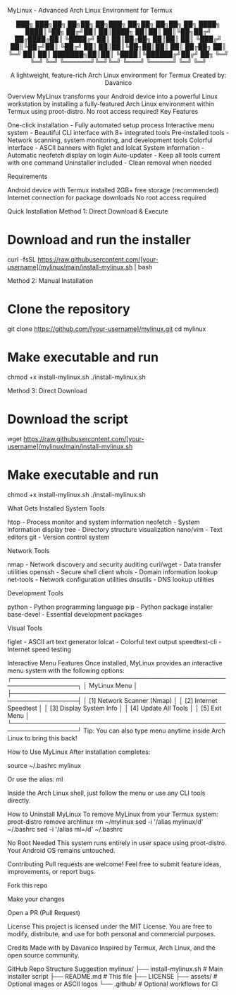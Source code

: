  MyLinux - Advanced Arch Linux Environment for Termux
<div align="center">

███╗   ███╗██╗   ██╗██╗     ██╗███╗   ██╗██╗   ██╗██╗  ██╗
████╗ ████║╚██╗ ██╔╝██║     ██║████╗  ██║██║   ██║╚██╗██╔╝
██╔████╔██║ ╚████╔╝ ██║     ██║██╔██╗ ██║██║   ██║ ╚███╔╝ 
██║╚██╔╝██║  ╚██╔╝  ██║     ██║██║╚██╗██║██║   ██║ ██╔██╗ 
██║ ╚═╝ ██║   ██║   ███████╗██║██║ ╚████║╚██████╔╝██╔╝ ██╗
╚═╝     ╚═╝   ╚═╝   ╚══════╝╚═╝╚═╝  ╚═══╝ ╚═════╝ ╚═╝  ╚═╝

A lightweight, feature-rich Arch Linux environment for Termux
Created by: Davanico
</div>

 Overview
MyLinux transforms your Android device into a powerful Linux workstation by installing a fully-featured Arch Linux environment within Termux using proot-distro. No root access required!
 Key Features

 One-click installation - Fully automated setup process
 Interactive menu system - Beautiful CLI interface with 8+ integrated tools
 Pre-installed tools - Network scanning, system monitoring, and development tools
 Colorful interface - ASCII banners with figlet and lolcat
 System information - Automatic neofetch display on login
 Auto-updater - Keep all tools current with one command
 Uninstaller included - Clean removal when needed

 Requirements

Android device with Termux installed
2GB+ free storage (recommended)
Internet connection for package downloads
No root access required

 Quick Installation
Method 1: Direct Download & Execute
# Download and run the installer
curl -fsSL https://raw.githubusercontent.com/[your-username]/mylinux/main/install-mylinux.sh | bash

Method 2: Manual Installation
# Clone the repository
git clone https://github.com/[your-username]/mylinux.git
cd mylinux

# Make executable and run
chmod +x install-mylinux.sh
./install-mylinux.sh

Method 3: Direct Download

# Download the script
wget https://raw.githubusercontent.com/[your-username]/mylinux/main/install-mylinux.sh

# Make executable and run
chmod +x install-mylinux.sh
./install-mylinux.sh

 What Gets Installed
 System Tools

htop - Process monitor and system information
neofetch - System information display
tree - Directory structure visualization
nano/vim - Text editors
git - Version control system

 Network Tools

nmap - Network discovery and security auditing
curl/wget - Data transfer utilities
openssh - Secure shell client
whois - Domain information lookup
net-tools - Network configuration utilities
dnsutils - DNS lookup utilities

 Development Tools

python - Python programming language
pip - Python package installer
base-devel - Essential development packages

 Visual Tools

figlet - ASCII art text generator
lolcat - Colorful text output
speedtest-cli - Internet speed testing

 Interactive Menu Features
Once installed, MyLinux provides an interactive menu system with the following options:
┌─────────────────────────────────────────────────────────────────┐
│                        MyLinux Menu                             │
├─────────────────────────────────────────────────────────────────┤
│ [1]  Network Scanner (Nmap)                                     │
│ [2]  Internet Speedtest                                         │
│ [3]  Display System Info                                        │
│ [4]  Update All Tools                                           │
│ [5]  Exit Menu                                                  │
└─────────────────────────────────────────────────────────────────┘
 Tip: You can also type menu anytime inside Arch Linux to bring this back!

 How to Use MyLinux
After installation completes:

source ~/.bashrc
mylinux

Or use the alias:
ml

Inside the Arch Linux shell, just follow the menu or use any CLI tools directly.

 How to Uninstall MyLinux
To remove MyLinux from your Termux system:
proot-distro remove archlinux
rm ~/mylinux
sed -i '/alias mylinux/d' ~/.bashrc
sed -i '/alias ml=/d' ~/.bashrc

 No Root Needed
This system runs entirely in user space using proot-distro. Your Android OS remains untouched.

 Contributing
Pull requests are welcome! Feel free to submit feature ideas, improvements, or report bugs.

Fork this repo

Make your changes

Open a PR (Pull Request)

 License
This project is licensed under the MIT License. You are free to modify, distribute, and use for both personal and commercial purposes.

 Credits
Made with  by Davanico
Inspired by Termux, Arch Linux, and the open source community.

 GitHub Repo Structure Suggestion
mylinux/
├── install-mylinux.sh        # Main installer script
├── README.md                 # This file
├── LICENSE
├── assets/                   # Optional images or ASCII logos
└── .github/                  # Optional workflows for CI
